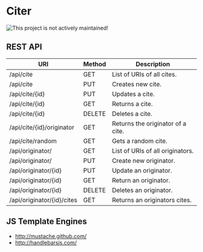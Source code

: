 # Citer

![This project is not actively maintained!](https://img.shields.io/badge/Development-inactive-red?style=for-the-badge)

## REST API

| URI                      | Method | Description
---------------------------|--------|-----------------------------------
/api/cite                  | GET    | List of URIs of all cites.
/api/cite                  | PUT    | Creates new cite.
/api/cite/{id}             | PUT    | Updates a cite.
/api/cite/{id}             | GET    | Returns a cite.
/api/cite/{id}             | DELETE | Deletes a cite.
/api/cite/{id}/originator  | GET    | Returns the originator of a cite.
/api/cite/random           | GET    | Gets a random cite.
/api/originator/           | GET    | List of URIs of all originators.
/api/originator/           | PUT    | Create new originator.
/api/originator/{id}       | PUT    | Update an originator.
/api/originator/{id}       | GET    | Return an originator.
/api/originator/{id}       | DELETE | Deletes an originator.
/api/originator/{id}/cites | GET    | Returns an originators cites.

## JS Template Engines

- http://mustache.github.com/
- http://handlebarsjs.com/
